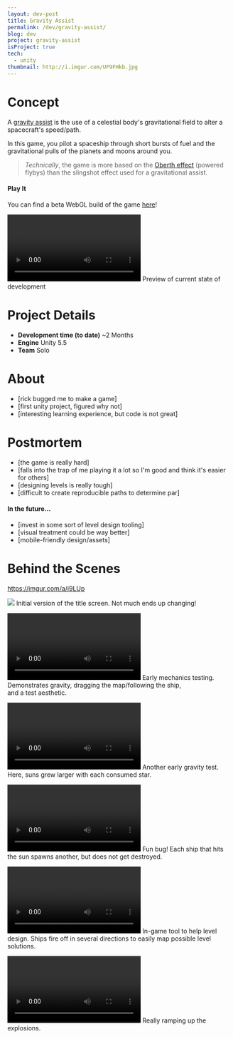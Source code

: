 ```yaml
---
layout: dev-post
title: Gravity Assist
permalink: /dev/gravity-assist/
blog: dev
project: gravity-assist
isProject: true
tech:
  - unity
thumbnail: http://i.imgur.com/UF9FHkb.jpg
---
```


# Concept

A [gravity assist](https://en.wikipedia.org/wiki/Gravity_assist) is the use of a celestial body's gravitational field to alter a spacecraft's speed/path.

In this game, you pilot a spaceship through short bursts of fuel and the gravitational pulls of the planets and moons around you.

>_Technically_, the game is more based on the [Oberth effect](https://en.wikipedia.org/wiki/Oberth_effect) (powered flybys) than the slingshot effect used for a gravitational assist.

#### Play It

You can find a beta WebGL build of the game [here](https://developer.cloud.unity3d.com/share/WJPjJOJq4M/)!

<video src="https://i.imgur.com/5NLf0mm.mp4" loop controls></video>
<span>Preview of current state of development</span>

# Project Details

- **Development time (to date)** ~2 Months
- **Engine** Unity 5.5
- **Team** Solo

# About

- [rick bugged me to make a game]
- [first unity project, figured why not]
- [interesting learning experience, but code is not great]

# Postmortem

- [the game is really hard]
- [falls into the trap of me playing it a lot so I'm good and think it's easier for others]
- [designing levels is really tough]
- [difficult to create reproducible paths to determine par]

#### In the future...

- [invest in some sort of level design tooling]
- [visual treatment could be way better]
- [mobile-friendly design/assets]

# Behind the Scenes

https://imgur.com/a/i9LUp


<img src="http://i.imgur.com/UF9FHkb.jpg" />
<span>Initial version of the title screen. Not much ends up changing!</span>

<video src="https://i.imgur.com/C7V1QIC.mp4" loop controls></video>
<span>Early mechanics testing.<br />Demonstrates gravity, dragging the map/following the ship, and&nbsp;a&nbsp;test&nbsp;aesthetic.</span>

<video src="https://i.imgur.com/kx6z3Qz.mp4" loop controls></video>
<span>Another early gravity test. Here, suns grew larger with each consumed star.</span>

<video src="https://i.imgur.com/ckeyjOo.mp4" loop controls></video>
<span>Fun bug! Each ship that hits the sun spawns another, but does&nbsp;not&nbsp;get&nbsp;destroyed.</span>

<video src="https://i.imgur.com/Bx2W9jW.mp4" loop controls></video>
<span>In-game tool to help level design. Ships fire off in several directions to easily map possible level solutions.</span>

<video src="https://i.imgur.com/Y1Qy5Pp.mp4" loop controls></video>
<span>Really ramping up the explosions.</span>